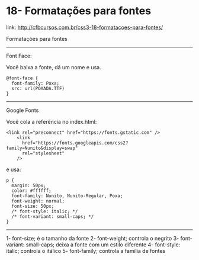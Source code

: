 # 18- Formatações para fontes

link: http://cfbcursos.com.br/css3-18-formatacoes-para-fontes/

Formatações para fontes

---

Font Face: 

Você baixa a fonte, dá um nome e usa.

```
@font-face {
  font-family: Poxa;
  src: url(POXADA.TTF)
}

```

---

Google Fonts

Você cola a referência no index.html:

```
<link rel="preconnect" href="https://fonts.gstatic.com" />
    <link
      href="https://fonts.googleapis.com/css2?family=Nunito&display=swap"
      rel="stylesheet"
    />
```

e usa: 

```
p {
  margin: 50px;
  color: #ffffff;
  font-family: Nunito, Nunito-Regular, Poxa;
  font-weight: normal;
  font-size: 50px;
  /* font-style: italic; */
  /* font-variant: small-caps; */
}
```

---

1- font-size; é o tamanho da fonte 
2- font-weight; controla o negrito
3- font-variant: small-caps; deixa a fonte com um estilo diferente
4- font-style: italic; controla o itálico
5- font-family; controla a família de fontes